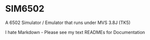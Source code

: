 # SIM6502
A 6502 Simulator / Emulator that runs under MVS 3.8J (TK5)  
  
  
I hate Markdown - Please see my text READMEs for Documentation


